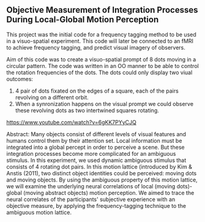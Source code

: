 ## Objective Measurement of Integration Processes During Local-Global Motion Perception

This project was the initial code for a frequency tagging method to be used in a visuo-spatial experiment.
This code will later be connected to an fMRI to achieve frequency tagging, and predict visual imagery of observers.

Aim of this code was to create a visuo-spatial prompt of 8 dots moving in a circular pattern.
The code was written in an OO manner to be able to control the rotation frequencies of the dots. The dots could only display two viual outcomes:

1) 4 pair of dots fixated on the edges of a square, each of the pairs revolving on a different orbit.
2) When a synronization happens on the visual prompt we could observe these revolving dots as two intertwined squares rotating.

https://www.youtube.com/watch?v=6gKK7PYyCJQ

Abstract:
Many objects consist of different levels of visual features and humans control them by their attention set. Local information must be integrated into a global percept in order to perceive a scene. But these integration processes become more complicated for an ambiguous stimulus. In this experiment, we used dynamic ambiguous stimulus that consists of 4 rotating dot pairs. In this motion lattice (introduced by Kim & Anstis (2011),  two distinct object identities could be perceived: moving dots and moving objects. By using the ambiguous property of this motion lattice, we will examine the underlying neural correlations of local (moving dots)-global (moving abstract objects) motion perception. We aimed to trace the neural correlates of the participants' subjective experience with an objective measure, by applying the frequency-tagging technique to the ambiguous motion lattice.